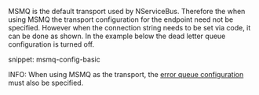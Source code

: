 MSMQ is the default transport used by NServiceBus. Therefore the when using MSMQ the transport configuration for the endpoint need not be specified. However when the connection string needs to be set via code, it can be done as shown. In the example below the dead letter queue configuration is turned off.

snippet: msmq-config-basic

INFO: When using MSMQ as the transport, the [error queue configuration](/nservicebus/recoverability/configure-error-handling.md) must also be specified.
